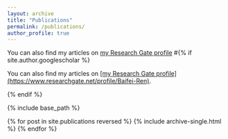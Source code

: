 ```yaml
---
layout: archive
title: "Publications"
permalink: /publications/
author_profile: true
---
```

You can also find my articles on [my Research Gate profile](https://www.researchgate.net/profile/Baifei-Ren)
#{% if site.author.googlescholar %}
  <div class="wordwrap">You can also find my articles on <a href="{{site.author.googlescholar}}">[my Research Gate profile](https://www.researchgate.net/profile/Baifei-Ren)</a>.</div>

{% endif %}

{% include base_path %}

{% for post in site.publications reversed %}
  {% include archive-single.html %}
{% endfor %}
